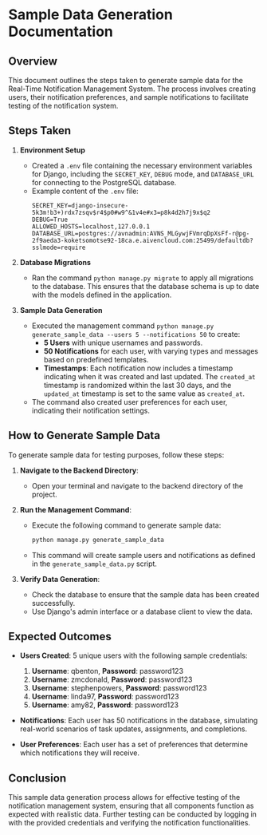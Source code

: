# Sample Data Generation Documentation

## Overview
This document outlines the steps taken to generate sample data for the Real-Time Notification Management System. The process involves creating users, their notification preferences, and sample notifications to facilitate testing of the notification system.

## Steps Taken

1. **Environment Setup**  
   - Created a `.env` file containing the necessary environment variables for Django, including the `SECRET_KEY`, `DEBUG` mode, and `DATABASE_URL` for connecting to the PostgreSQL database.
   - Example content of the `.env` file:
     ```
     SECRET_KEY=django-insecure-5k3m!b3+)rdx7zsqv$r4$p0#w9^&1v4e#x3=p8k4d2h7j9x$q2
     DEBUG=True
     ALLOWED_HOSTS=localhost,127.0.0.1
     DATABASE_URL=postgres://avnadmin:AVNS_MLGywjFVmrqDpXsFf-r@pg-2f9aeda3-koketsomotse92-18ca.e.aivencloud.com:25499/defaultdb?sslmode=require
     ```

2. **Database Migrations**  
   - Ran the command `python manage.py migrate` to apply all migrations to the database. This ensures that the database schema is up to date with the models defined in the application.

3. **Sample Data Generation**  
   - Executed the management command `python manage.py generate_sample_data --users 5 --notifications 50` to create:
     - **5 Users** with unique usernames and passwords.
     - **50 Notifications** for each user, with varying types and messages based on predefined templates.
     - **Timestamps**: Each notification now includes a timestamp indicating when it was created and last updated. The `created_at` timestamp is randomized within the last 30 days, and the `updated_at` timestamp is set to the same value as `created_at`.
   - The command also created user preferences for each user, indicating their notification settings.

## How to Generate Sample Data

To generate sample data for testing purposes, follow these steps:

1. **Navigate to the Backend Directory**:
   - Open your terminal and navigate to the backend directory of the project.

2. **Run the Management Command**:
   - Execute the following command to generate sample data:
     ```bash
     python manage.py generate_sample_data
     ```
   - This command will create sample users and notifications as defined in the `generate_sample_data.py` script.

3. **Verify Data Generation**:
   - Check the database to ensure that the sample data has been created successfully.
   - Use Django's admin interface or a database client to view the data.

## Expected Outcomes

- **Users Created**: 5 unique users with the following sample credentials:
  1. **Username**: qbenton, **Password**: password123
  2. **Username**: zmcdonald, **Password**: password123
  3. **Username**: stephenpowers, **Password**: password123
  4. **Username**: linda97, **Password**: password123
  5. **Username**: amy82, **Password**: password123

- **Notifications**: Each user has 50 notifications in the database, simulating real-world scenarios of task updates, assignments, and completions.

- **User Preferences**: Each user has a set of preferences that determine which notifications they will receive.

## Conclusion
This sample data generation process allows for effective testing of the notification management system, ensuring that all components function as expected with realistic data. Further testing can be conducted by logging in with the provided credentials and verifying the notification functionalities.
